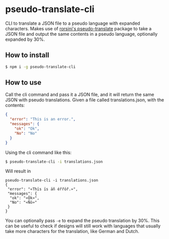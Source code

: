 # pseudo-translate-cli

CLI to translate a JSON file to a pseudo language with expanded characters.
Makes use of [rorsini's
pseudo-translate](https://github.com/rorsini/pseudo-translate) package to take a JSON file and output the same contents in a 
pseudo language, 
optionally expanded by 30%.

## How to install

```bash
$ npm i -g pseudo-translate-cli
```

## How to use

Call the cli command and pass it a JSON file, and it will return the same JSON with pseudo translations.
Given a file called translations.json, with the contents:
```json
{
  "error": "This is an error.",
  "messages": {
    "ok": "Ok",
    "No": "No"
  }
}
```

Using the cli command like this:
```bash
$ pseudo-translate-cli -i translations.json
```

Will result in 
```
pseudo-translate-cli -i translations.json
{
 "error": "«Thïs ïs äñ éřřöř.»",
 "messages": {
  "ok": "«Ök»",
  "No": "«Ñö»"
 }
}
```

You can optionally pass `-e` to expand the pseudo translation by 30%. This can be useful to check if designs will still work with languages that usually take more characters for the translation, like German and Dutch.
